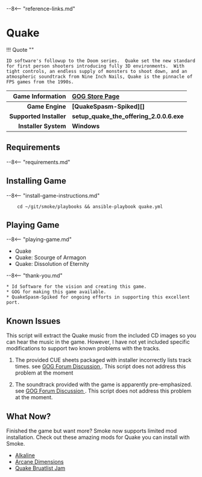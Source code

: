 [//]: # (Import global reference links)
--8<-- "reference-links.md"

[//]: # (Set local reference links) 
[GOG Store Page]: https://www.gog.com/game/quake_the_offering "Quake"

# Quake

!!! Quote ""

    ID software's followup to the Doom series.  Quake set the new standard for first person shooters introducing fully 3D environments.  With tight controls, an endless supply of monsters to shoot down, and an atmospheric soundtrack from Nine Inch Nails, Quake is the pinnacle of FPS games from the 1990s.

| Game Information | [GOG Store Page][] |
|--:|:--|
| **Game Engine** | **[QuakeSpasm-Spiked][]** |
| **Supported Installer** | **setup_quake_the_offering_2.0.0.6.exe** |
| **Installer System** | **Windows** |

## Requirements

--8<-- "requirements.md"

## Installing Game

--8<-- "install-game-instructions.md"

        cd ~/git/smoke/playbooks && ansible-playbook quake.yml

## Playing Game

--8<-- "playing-game.md"
    
* Quake
* Quake: Scourge of Armagon
* Quake: Dissolution of Eternity

--8<-- "thank-you.md"
    
    * Id Software for the vision and creating this game.
    * GOG for making this game available.
    * QuakeSpasm-Spiked for ongoing efforts in supporting this excellent port.

## Known Issues

This script will extract the Quake music from the included CD images so you can hear the music in the game.  However, I have not yet included specific modifications to support two known problems with the tracks.

1. The provided CUE sheets packaged with installer incorrectly lists track times.  see [GOG Forum Discussion <i class="fas fa-external-link-alt"></i>](https://www.gog.com/forum/quake_series/quake_the_offering_incorrect_cue_sheets).  This script does not address this problem at the moment

2. The soundtrack provided with the game is apparently pre-emphasized.  see [GOG Forum Discussion <i class="fas fa-external-link-alt"></i>](https://www.gog.com/forum/quake_series/quake_the_offering_tweak_guide_video_quakespasm_extracting_audio_deemphasising).  This script does not address this problem at the moment.

## What Now?

Finished the game but want more?  Smoke now supports limited mod installation.  Check out these amazing mods for Quake you can install with Smoke.

* [Alkaline](../mods/alkaline.md)
* [Arcane Dimensions](../mods/arcane-dimensions.md)
* [Quake Bruatlist Jam](../mods/quake-brutalist-jam.md)